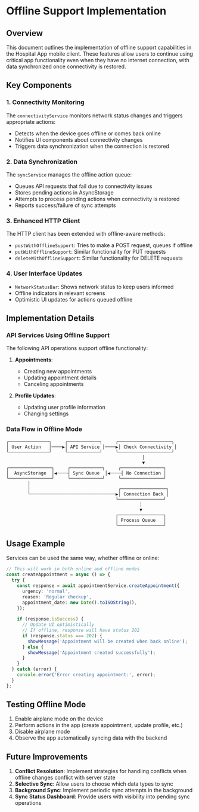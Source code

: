 # Offline Support Implementation

## Overview

This document outlines the implementation of offline support capabilities in the Hospital App mobile client. These features allow users to continue using critical app functionality even when they have no internet connection, with data synchronized once connectivity is restored.

## Key Components

### 1. Connectivity Monitoring

The `connectivityService` monitors network status changes and triggers appropriate actions:

- Detects when the device goes offline or comes back online
- Notifies UI components about connectivity changes
- Triggers data synchronization when the connection is restored

### 2. Data Synchronization

The `syncService` manages the offline action queue:

- Queues API requests that fail due to connectivity issues
- Stores pending actions in AsyncStorage
- Attempts to process pending actions when connectivity is restored
- Reports success/failure of sync attempts

### 3. Enhanced HTTP Client

The HTTP client has been extended with offline-aware methods:

- `postWithOfflineSupport`: Tries to make a POST request, queues if offline
- `putWithOfflineSupport`: Similar functionality for PUT requests
- `deleteWithOfflineSupport`: Similar functionality for DELETE requests

### 4. User Interface Updates

- `NetworkStatusBar`: Shows network status to keep users informed
- Offline indicators in relevant screens
- Optimistic UI updates for actions queued offline

## Implementation Details

### API Services Using Offline Support

The following API operations support offline functionality:

1. **Appointments**:
   - Creating new appointments
   - Updating appointment details
   - Canceling appointments

2. **Profile Updates**:
   - Updating user profile information
   - Changing settings

### Data Flow in Offline Mode

```
┌───────────────┐     ┌────────────┐     ┌────────────────────┐
│ User Action   │────▶│ API Service │────▶│ Check Connectivity │
└───────────────┘     └────────────┘     └────────────────────┘
                                                   │
                                                   ▼
┌────────────────┐     ┌────────────┐     ┌────────────────┐
│  AsyncStorage  │◀────┤ Sync Queue  │◀────┤ No Connection │
└────────────────┘     └────────────┘     └────────────────┘
        │
        │                                 ┌─────────────────┐
        └────────────────────────────────▶│ Connection Back │
                                         └─────────────────┘
                                                  │
                                                  ▼
                                         ┌─────────────────┐
                                         │ Process Queue   │
                                         └─────────────────┘
```

## Usage Example

Services can be used the same way, whether offline or online:

```typescript
// This will work in both online and offline modes
const createAppointment = async () => {
  try {
    const response = await appointmentService.createAppointment({
      urgency: 'normal',
      reason: 'Regular checkup',
      appointment_date: new Date().toISOString(),
    });
    
    if (response.isSuccess) {
      // Update UI optimistically
      // If offline, response will have status 202
      if (response.status === 202) {
        showMessage('Appointment will be created when back online');
      } else {
        showMessage('Appointment created successfully');
      }
    }
  } catch (error) {
    console.error('Error creating appointment:', error);
  }
};
```

## Testing Offline Mode

1. Enable airplane mode on the device
2. Perform actions in the app (create appointment, update profile, etc.)
3. Disable airplane mode
4. Observe the app automatically syncing data with the backend

## Future Improvements

1. **Conflict Resolution**: Implement strategies for handling conflicts when offline changes conflict with server state
2. **Selective Sync**: Allow users to choose which data types to sync
3. **Background Sync**: Implement periodic sync attempts in the background
4. **Sync Status Dashboard**: Provide users with visibility into pending sync operations 